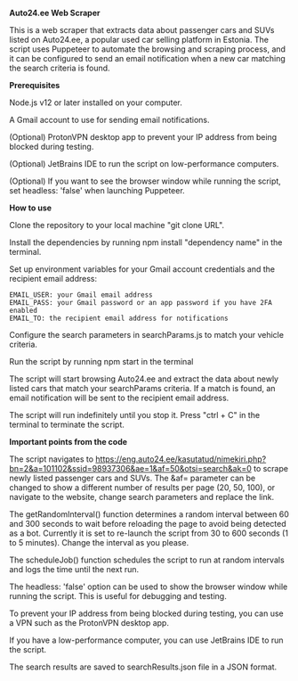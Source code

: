 **Auto24.ee Web Scraper**

This is a web scraper that extracts data about passenger cars and SUVs listed on Auto24.ee, a popular used car selling platform in Estonia. The script uses Puppeteer to automate the browsing and scraping process, and it can be configured to send an email notification when a new car matching the search criteria is found.


**Prerequisites**

Node.js v12 or later installed on your computer.

A Gmail account to use for sending email notifications.

(Optional) ProtonVPN desktop app to prevent your IP address from being blocked during testing.

(Optional) JetBrains IDE to run the script on low-performance computers.

(Optional) If you want to see the browser window while running the script, set headless: 'false' when launching Puppeteer.




**How to use**

Clone the repository to your local machine "git clone URL".

Install the dependencies by running npm install "dependency name" in the terminal.

Set up environment variables for your Gmail account credentials and the recipient email address:

    EMAIL_USER: your Gmail email address
    EMAIL_PASS: your Gmail password or an app password if you have 2FA enabled
    EMAIL_TO: the recipient email address for notifications

Configure the search parameters in searchParams.js to match your vehicle criteria.

Run the script by running npm start in the terminal

The script will start browsing Auto24.ee and extract the data about newly listed cars that match your searchParams criteria. If a match is found, an email notification will be sent to the recipient email address.

The script will run indefinitely until you stop it. Press "ctrl + C" in the terminal to terminate the script.




**Important points from the code**

The script navigates to https://eng.auto24.ee/kasutatud/nimekiri.php?bn=2&a=101102&ssid=98937306&ae=1&af=50&otsi=search&ak=0 to scrape newly listed passenger cars and SUVs. The &af= parameter can be changed to show a different number of results per page (20, 50, 100), or navigate to the website, change search parameters and replace the link.

The getRandomInterval() function determines a random interval between 60 and 300 seconds to wait before reloading the page to avoid being detected as a bot. Currently it is set to re-launch the script from 30 to 600 seconds (1 to 5 minutes). Change the interval as you please.

The scheduleJob() function schedules the script to run at random intervals and logs the time until the next run.

The headless: 'false' option can be used to show the browser window while running the script. This is useful for debugging and testing.

To prevent your IP address from being blocked during testing, you can use a VPN such as the ProtonVPN desktop app.

If you have a low-performance computer, you can use JetBrains IDE to run the script.

The search results are saved to searchResults.json file in a JSON format.
